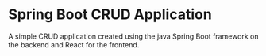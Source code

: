 # Spring Boot CRUD Application

A simple CRUD application created using the java Spring Boot framework on the backend and React for the frontend.